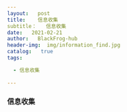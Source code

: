 ```yaml
---
layout:   post
title:    信息收集
subtitle：   信息收集
date:   2021-02-21
author:   BlackFrog-hub
header-img:  img/information_find.jpg
catalog:   true
tags:

  - 信息收集
  
---
```


### 信息收集
